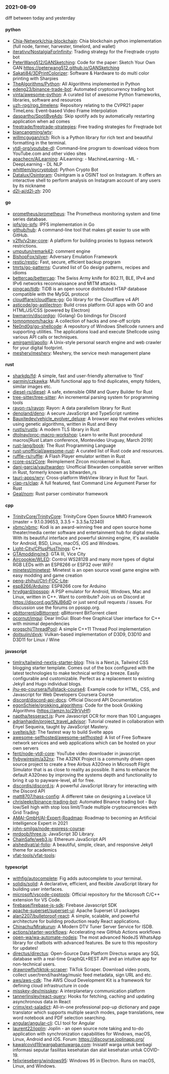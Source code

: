 ### 2021-08-09
diff between today and yesterday

#### python
* [Chia-Network/chia-blockchain](https://github.com/Chia-Network/chia-blockchain): Chia blockchain python implementation (full node, farmer, harvester, timelord, and wallet)
* [iterativv/NostalgiaForInfinity](https://github.com/iterativv/NostalgiaForInfinity): Trading strategy for the Freqtrade crypto bot
* [PeterWang512/GANSketching](https://github.com/PeterWang512/GANSketching): Code for the paper: Sketch Your Own GAN https://peterwang512.github.io/GANSketching
* [Sakati84/3DPrintColorizer](https://github.com/Sakati84/3DPrintColorizer): Software & Hardware to do multi color printing with Sharpies
* [TheAlgorithms/Python](https://github.com/TheAlgorithms/Python): All Algorithms implemented in Python
* [edeng23/binance-trade-bot](https://github.com/edeng23/binance-trade-bot): Automated cryptocurrency trading bot
* [vinta/awesome-python](https://github.com/vinta/awesome-python): A curated list of awesome Python frameworks, libraries, software and resources
* [uzh-rpg/rpg_timelens](https://github.com/uzh-rpg/rpg_timelens): Repository relating to the CVPR21 paper TimeLens: Event-based Video Frame Interpolation
* [daspartho/SpotiByeAds](https://github.com/daspartho/SpotiByeAds): Skip spotify ads by automatically restarting application when ad comes
* [freqtrade/freqtrade-strategies](https://github.com/freqtrade/freqtrade-strategies): Free trading strategies for Freqtrade bot
* [biancangming/wtv](https://github.com/biancangming/wtv): 
* [willmcgugan/rich](https://github.com/willmcgugan/rich): Rich is a Python library for rich text and beautiful formatting in the terminal.
* [ytdl-org/youtube-dl](https://github.com/ytdl-org/youtube-dl): Command-line program to download videos from YouTube.com and other video sites
* [apachecn/AiLearning](https://github.com/apachecn/AiLearning): AiLearning:  - MachineLearning - ML - DeepLearning - DL NLP
* [whittlem/pycryptobot](https://github.com/whittlem/pycryptobot): Python Crypto Bot
* [Datalux/Osintgram](https://github.com/Datalux/Osintgram): Osintgram is a OSINT tool on Instagram. It offers an interactive shell to perform analysis on Instagram account of any users by its nickname
* [d2l-ai/d2l-zh](https://github.com/d2l-ai/d2l-zh): 200

#### go
* [prometheus/prometheus](https://github.com/prometheus/prometheus): The Prometheus monitoring system and time series database.
* [ipfs/go-ipfs](https://github.com/ipfs/go-ipfs): IPFS implementation in Go
* [github/hub](https://github.com/github/hub): A command-line tool that makes git easier to use with GitHub.
* [v2fly/v2ray-core](https://github.com/v2fly/v2ray-core): A platform for building proxies to bypass network restrictions.
* [umputun/remark42](https://github.com/umputun/remark42): comment engine
* [BishopFox/sliver](https://github.com/BishopFox/sliver): Adversary Emulation Framework
* [restic/restic](https://github.com/restic/restic): Fast, secure, efficient backup program
* [tmrts/go-patterns](https://github.com/tmrts/go-patterns): Curated list of Go design patterns, recipes and idioms
* [bettercap/bettercap](https://github.com/bettercap/bettercap): The Swiss Army knife for 802.11, BLE, IPv4 and IPv6 networks reconnaissance and MITM attacks.
* [pingcap/tidb](https://github.com/pingcap/tidb): TiDB is an open source distributed HTAP database compatible with the MySQL protocol
* [cloudflare/cloudflare-go](https://github.com/cloudflare/cloudflare-go): Go library for the Cloudflare v4 API
* [asticode/go-astilectron](https://github.com/asticode/go-astilectron): Build cross platform GUI apps with GO and HTML/JS/CSS (powered by Electron)
* [bwmarrin/discordgo](https://github.com/bwmarrin/discordgo): (Golang) Go bindings for Discord
* [tomnomnom/hacks](https://github.com/tomnomnom/hacks): A collection of hacks and one-off scripts
* [Ne0nd0g/go-shellcode](https://github.com/Ne0nd0g/go-shellcode): A repository of Windows Shellcode runners and supporting utilities. The applications load and execute Shellcode using various API calls or techniques.
* [amirgamil/apollo](https://github.com/amirgamil/apollo): A Unix-style personal search engine and web crawler for your digital footprint.
* [meshery/meshery](https://github.com/meshery/meshery): Meshery, the service mesh management plane

#### rust
* [sharkdp/fd](https://github.com/sharkdp/fd): A simple, fast and user-friendly alternative to 'find'
* [qarmin/czkawka](https://github.com/qarmin/czkawka): Multi functional app to find duplicates, empty folders, similar images etc.
* [diesel-rs/diesel](https://github.com/diesel-rs/diesel): A safe, extensible ORM and Query Builder for Rust
* [tree-sitter/tree-sitter](https://github.com/tree-sitter/tree-sitter): An incremental parsing system for programming tools
* [rayon-rs/rayon](https://github.com/rayon-rs/rayon): Rayon: A data parallelism library for Rust
* [denoland/deno](https://github.com/denoland/deno): A secure JavaScript and TypeScript runtime
* [Bauxitedev/vehicle_evolver_deluxe](https://github.com/Bauxitedev/vehicle_evolver_deluxe): A browser app that evolves vehicles using genetic algorithms, written in Rust and Bevy
* [rustls/rustls](https://github.com/rustls/rustls): A modern TLS library in Rust
* [dtolnay/proc-macro-workshop](https://github.com/dtolnay/proc-macro-workshop): Learn to write Rust procedural macros[Rust Latam conference, Montevideo Uruguay, March 2019]
* [rust-lang/book](https://github.com/rust-lang/book): The Rust Programming Language
* [rust-unofficial/awesome-rust](https://github.com/rust-unofficial/awesome-rust): A curated list of Rust code and resources.
* [ruffle-rs/ruffle](https://github.com/ruffle-rs/ruffle): A Flash Player emulator written in Rust
* [rcore-os/zCore](https://github.com/rcore-os/zCore): Reimplement Zircon microkernel in Rust.
* [dani-garcia/vaultwarden](https://github.com/dani-garcia/vaultwarden): Unofficial Bitwarden compatible server written in Rust, formerly known as bitwarden_rs
* [tauri-apps/wry](https://github.com/tauri-apps/wry): Cross-platform WebView library in Rust for Tauri.
* [clap-rs/clap](https://github.com/clap-rs/clap): A full featured, fast Command Line Argument Parser for Rust
* [Geal/nom](https://github.com/Geal/nom): Rust parser combinator framework

#### cpp
* [TrinityCore/TrinityCore](https://github.com/TrinityCore/TrinityCore): TrinityCore Open Source MMO Framework (master = 9.1.0.39653, 3.3.5 = 3.3.5a.12340)
* [xbmc/xbmc](https://github.com/xbmc/xbmc): Kodi is an award-winning free and open source home theater/media center software and entertainment hub for digital media. With its beautiful interface and powerful skinning engine, it's available for Android, BSD, Linux, macOS, iOS and Windows.
* [Light-City/CPlusPlusThings](https://github.com/Light-City/CPlusPlusThings): C++
* [GTAmodding/re3](https://github.com/GTAmodding/re3): GTA III, Vice City
* [Aircoookie/WLED](https://github.com/Aircoookie/WLED): Control WS2812B and many more types of digital RGB LEDs with an ESP8266 or ESP32 over WiFi!
* [minetest/minetest](https://github.com/minetest/minetest): Minetest is an open source voxel game engine with easy modding and game creation
* [peng-zhihui/Ctrl-FOC-Lite](https://github.com/peng-zhihui/Ctrl-FOC-Lite): 
* [esp8266/Arduino](https://github.com/esp8266/Arduino): ESP8266 core for Arduino
* [hrydgard/ppsspp](https://github.com/hrydgard/ppsspp): A PSP emulator for Android, Windows, Mac and Linux, written in C++. Want to contribute? Join us on Discord at https://discord.gg/5NJB6dD or just send pull requests / issues. For discussion use the forums on ppsspp.org.
* [qbittorrent/qBittorrent](https://github.com/qbittorrent/qBittorrent): qBittorrent BitTorrent client
* [ocornut/imgui](https://github.com/ocornut/imgui): Dear ImGui: Bloat-free Graphical User interface for C++ with minimal dependencies
* [progschj/ThreadPool](https://github.com/progschj/ThreadPool): A simple C++11 Thread Pool implementation
* [doitsujin/dxvk](https://github.com/doitsujin/dxvk): Vulkan-based implementation of D3D9, D3D10 and D3D11 for Linux / Wine

#### javascript
* [timlrx/tailwind-nextjs-starter-blog](https://github.com/timlrx/tailwind-nextjs-starter-blog): This is a Next.js, Tailwind CSS blogging starter template. Comes out of the box configured with the latest technologies to make technical writing a breeze. Easily configurable and customizable. Perfect as a replacement to existing Jekyll and Hugo individual blogs.
* [jhu-ep-coursera/fullstack-course4](https://github.com/jhu-ep-coursera/fullstack-course4): Example code for HTML, CSS, and Javascript for Web Developers Coursera Course
* [discord/discord-api-docs](https://github.com/discord/discord-api-docs): Official Discord API Documentation
* [egonSchiele/grokking_algorithms](https://github.com/egonSchiele/grokking_algorithms): Code for the book Grokking Algorithms (https://amzn.to/29rVyHf)
* [naptha/tesseract.js](https://github.com/naptha/tesseract.js): Pure Javascript OCR for more than 100 Languages 
* [adrianhajdin/project_travel_advisor](https://github.com/adrianhajdin/project_travel_advisor): Tutorial created in collaboration with Enyel Sequeira, taught by JavaScript Mastery.
* [sveltejs/kit](https://github.com/sveltejs/kit): The fastest way to build Svelte apps
* [awesome-selfhosted/awesome-selfhosted](https://github.com/awesome-selfhosted/awesome-selfhosted): A list of Free Software network services and web applications which can be hosted on your own servers
* [fent/node-ytdl-core](https://github.com/fent/node-ytdl-core): YouTube video downloader in javascript.
* [flybywiresim/a32nx](https://github.com/flybywiresim/a32nx): The A32NX Project is a community driven open source project to create a free Airbus A320neo in Microsoft Flight Simulator that is as close to reality as possible. It aims to enhance the default A320neo by improving the systems depth and functionality to bring it up to payware-level, all for free.
* [discordjs/discord.js](https://github.com/discordjs/discord.js): A powerful JavaScript library for interacting with the Discord API
* [matt8707/hass-config](https://github.com/matt8707/hass-config): A different take on designing a Lovelace UI
* [chrisleekr/binance-trading-bot](https://github.com/chrisleekr/binance-trading-bot): Automated Binance trading bot - Buy low/Sell high with stop loss limit/Trade multiple cryptocurrencies with Grid Trading
* [AMAI-GmbH/AI-Expert-Roadmap](https://github.com/AMAI-GmbH/AI-Expert-Roadmap): Roadmap to becoming an Artificial Intelligence Expert in 2021
* [john-smilga/node-express-course](https://github.com/john-smilga/node-express-course): 
* [mrdoob/three.js](https://github.com/mrdoob/three.js): JavaScript 3D Library.
* [ChainSafe/web3.js](https://github.com/ChainSafe/web3.js): Ethereum JavaScript API
* [alshedivat/al-folio](https://github.com/alshedivat/al-folio): A beautiful, simple, clean, and responsive Jekyll theme for academics
* [vfat-tools/vfat-tools](https://github.com/vfat-tools/vfat-tools): 

#### typescript
* [withfig/autocomplete](https://github.com/withfig/autocomplete): Fig adds autocomplete to your terminal.
* [solidjs/solid](https://github.com/solidjs/solid): A declarative, efficient, and flexible JavaScript library for building user interfaces.
* [microsoft/vscode-cpptools](https://github.com/microsoft/vscode-cpptools): Official repository for the Microsoft C/C++ extension for VS Code.
* [firebase/firebase-js-sdk](https://github.com/firebase/firebase-js-sdk): Firebase Javascript SDK
* [apache-superset/superset-ui](https://github.com/apache-superset/superset-ui): Apache Superset UI packages
* [alan2207/bulletproof-react](https://github.com/alan2207/bulletproof-react):   A simple, scalable, and powerful architecture for building production ready React applications.
* [Chinachu/Mirakurun](https://github.com/Chinachu/Mirakurun): A Modern DTV Tuner Server Service for ISDB.
* [actions/starter-workflows](https://github.com/actions/starter-workflows): Accelerating new GitHub Actions workflows
* [open-wa/wa-automate-nodejs](https://github.com/open-wa/wa-automate-nodejs):   The most advanced NodeJS WhatsApp library for chatbots with advanced features. Be sure to  this repository for updates!
* [directus/directus](https://github.com/directus/directus): Open-Source Data Platform   Directus wraps any SQL database with a real-time GraphQL+REST API and an intuitive app for non-technical users.
* [drawrowfly/tiktok-scraper](https://github.com/drawrowfly/tiktok-scraper): TikTok Scraper. Download video posts, collect user/trend/hashtag/music feed metadata, sign URL and etc.
* [aws/aws-cdk](https://github.com/aws/aws-cdk): The AWS Cloud Development Kit is a framework for defining cloud infrastructure in code
* [misskey-dev/misskey](https://github.com/misskey-dev/misskey):  A interplanetary communication platform 
* [tannerlinsley/react-query](https://github.com/tannerlinsley/react-query):  Hooks for fetching, caching and updating asynchronous data in React
* [crimx/ext-saladict](https://github.com/crimx/ext-saladict): All-in-one professional pop-up dictionary and page translator which supports multiple search modes, page translations, new word notebook and PDF selection searching.
* [angular/angular-cli](https://github.com/angular/angular-cli): CLI tool for Angular
* [laurent22/joplin](https://github.com/laurent22/joplin): Joplin - an open source note taking and to-do application with synchronization capabilities for Windows, macOS, Linux, Android and iOS. Forum: https://discourse.joplinapp.org/
* [kawalcovid19/wargabantuwarga.com](https://github.com/kawalcovid19/wargabantuwarga.com): Inisiatif warga untuk berbagi informasi seputar fasilitas kesehatan dan alat kesehatan untuk COVID-19.
* [felixrieseberg/windows95](https://github.com/felixrieseberg/windows95):  Windows 95 in Electron. Runs on macOS, Linux, and Windows.
